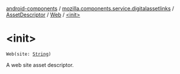 [android-components](../../../index.md) / [mozilla.components.service.digitalassetlinks](../../index.md) / [AssetDescriptor](../index.md) / [Web](index.md) / [&lt;init&gt;](./-init-.md)

# &lt;init&gt;

`Web(site: `[`String`](https://kotlinlang.org/api/latest/jvm/stdlib/kotlin/-string/index.html)`)`

A web site asset descriptor.

